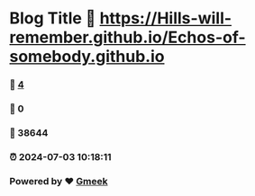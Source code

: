 # Blog Title :link: https://Hills-will-remember.github.io/Echos-of-somebody.github.io 
### :page_facing_up: [4](https://Hills-will-remember.github.io/Echos-of-somebody.github.io/tag.html) 
### :speech_balloon: 0 
### :hibiscus: 38644 
### :alarm_clock: 2024-07-03 10:18:11 
### Powered by :heart: [Gmeek](https://github.com/Meekdai/Gmeek)
